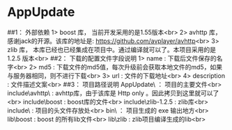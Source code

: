 # AppUpdate
##1： 外部依赖
  1> boost 库， 当前开发采用的是1.55版本<br\>
  2> avhttp 库，感谢jack的开源。该库的地址是: https://github.com/avplayer/avhttp<br\>
  3> zlib 库， 本库已经也已经集成在项目中。通过编译就可以了。本项目采用的是 1.2.5 版本<br\>
##2： 下载的配置文件字段说明
  1> name : 下载后文件保存的名字<br\>
  2> md5 : 下载文件的md5值，每次升级前会获取本地文件的md5，如果与服务器相同，则不进行下载<br\>
  3> url : 文件的下载地址<br\>
  4> description : 文件描述文案<br\>
##3： 项目路径说明
  AppUpdate\ ： 项目的主要文件<br\>
  include\avhttp\ : avhttp库，由于该库是 Http only 。因此拷贝到这里就可以了<br\>
  include\boost : boost库的文件<br\>
  include\zlib-1.2.5 : zlib库<br\>
  include\ :   项目的头文件存放处<br\>
  bin\ ： 项目生成的 exe 输出地方<br\>
  lib\boost : boost 的所有lib文件<br\>
  lib\zlib : zlib项目编译生成的lib<br\>
  
